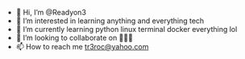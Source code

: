 - 👋 Hi, I’m @Readyon3
- 👀 I’m interested in learning anything and everything tech
- 🌱 I’m currently learning python linux terminal docker everything lol
- 💞️ I’m looking to collaborate on 🤔🤔🤔
- 📫 How to reach me tr3roc@yahoo.com

<!---
Readyon3/Readyon3 is a ✨ special ✨ repository because its `README.md` (this file) appears on your GitHub profile.
You can click the Preview link to take a look at your changes.
--->

